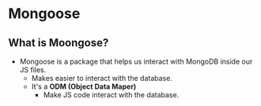 # Mongoose

## What is Moongose?

* Mongoose is a package that helps us interact with MongoDB inside our JS files.
  * Makes easier to interact with the database. 
  * It's a **ODM (Object Data Maper)**
    * Make JS code interact with the database.
